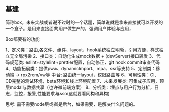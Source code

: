 ## 基建

简称box，未来实战或者说不过时的一个话题，简单说就是拿来直接就可以开发的一个盒子。是用来直接面向用户做生产的，强调用户体验与应用，

Box都要有的功能

1、定义类：路由,各文件、组件、layout、hook系统独立明晰，引用方便，样式独立无全局污染
2、接口类：自动化生成mock数据 + (devServer)接口转发
3、代码规范类: eslint+stylelint+prettier配置，自动修正，git hook commit审查代码
4、功能拓展类：提供pwa、dynamicImport、mpa、ssr等支持
5、定制类：移动端 -> rpx2rem/vw等 中台: 路由统一layout，权限路由等
6、可用性类：CI、CD完整的测试环境，beta环境和线上环境配置
7、未来发展类: 可集成子应用，顶层modal与数据共享（也许微前端方案）
8、分析类：埋点与用户行为分析，日志，监控，报警,性能要求与sso(这就要看同构和异构)

思考: 需不需要node层或者是后台，如果需要，是解决什么问题的。
